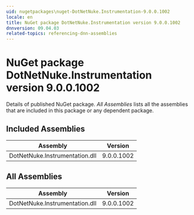 ```yaml
---
uid: nugetpackages\nuget-DotNetNuke.Instrumentation-9.0.0.1002
locale: en
title: NuGet package DotNetNuke.Instrumentation version 9.0.0.1002
dnnversion: 09.04.03
related-topics: referencing-dnn-assemblies
---
```


# NuGet package DotNetNuke.Instrumentation version 9.0.0.1002
Details of published NuGet package.
*All Assemblies* lists all the assemblies that are included in this package or any dependent package.

## Included Assemblies

|Assembly|Version|
|---|---|
|DotNetNuke.Instrumentation.dll|9.0.0.1002|

## All Assemblies

|Assembly|Version|
|---|---|
|DotNetNuke.Instrumentation.dll|9.0.0.1002|

